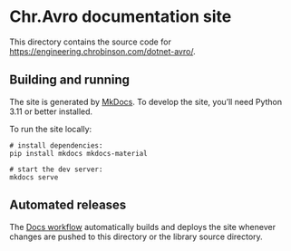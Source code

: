 # Chr.Avro documentation site

This directory contains the source code for https://engineering.chrobinson.com/dotnet-avro/.

## Building and running

The site is generated by [MkDocs](https://www.mkdocs.org/). To develop the site, you’ll need Python 3.11 or better installed.

To run the site locally:

```shell
# install dependencies:
pip install mkdocs mkdocs-material

# start the dev server:
mkdocs serve
```

## Automated releases

The [Docs workflow](../.github/workflows/docs.yml) automatically builds and deploys the site whenever changes are pushed to this directory or the library source directory.
